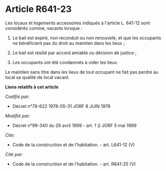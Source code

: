 # Article R641-23

Les locaux et logements accessoires indiqués à l'article L. 641-12 sont considérés comme, vacants lorsque : 

1. Le bail est expiré, non reconduit ou non renouvelé, et que les occupants ne bénéficient pas du droit au maintien dans les
lieux ; 

2. Le bail est résilié par accord amiable ou décision de justice ; 

3. Les occupants ont été condamnés à vider les lieux. 

Le maintien sans titre dans les lieux de tout occupant ne fait pas perdre au local sa qualité de local vacant.

**Liens relatifs à cet article**

_Codifié par_:

  - Décret n°78-622 1978-05-31 JORF 8 JUIN 1978

_Modifié par_:

  - Décret n°99-340 du 29 avril 1999 - art. 1 () JORF 5 mai 1999

_Cite_:

  - Code de la construction et de l'habitation. - art. L641-12 (V)

_Cité par_:

  - Code de la construction et de l'habitation. - art. R641-25 (V)
